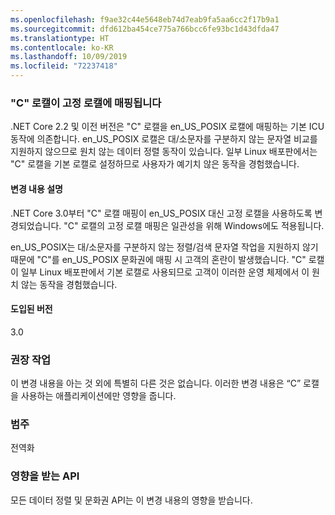 ```yaml
---
ms.openlocfilehash: f9ae32c44e5648eb74d7eab9fa5aa6cc2f17b9a1
ms.sourcegitcommit: dfd612ba454ce775a766bcc6fe93bc1d43dfda47
ms.translationtype: HT
ms.contentlocale: ko-KR
ms.lasthandoff: 10/09/2019
ms.locfileid: "72237418"
---
```

### <a name="c-locale-maps-to-the-invariant-locale"></a>"C" 로캘이 고정 로캘에 매핑됩니다

.NET Core 2.2 및 이전 버전은 "C" 로캘을 en_US_POSIX 로캘에 매핑하는 기본 ICU 동작에 의존합니다. en_US_POSIX 로캘은 대/소문자를 구분하지 않는 문자열 비교를 지원하지 않으므로 원치 않는 데이터 정렬 동작이 있습니다. 일부 Linux 배포판에서는 "C" 로캘을 기본 로캘로 설정하므로 사용자가 예기치 않은 동작을 경험했습니다. 

#### <a name="change-description"></a>변경 내용 설명

.NET Core 3.0부터 "C" 로캘 매핑이 en_US_POSIX 대신 고정 로캘을 사용하도록 변경되었습니다. "C" 로캘의 고정 로캘 매핑은 일관성을 위해 Windows에도 적용됩니다.

en_US_POSIX는 대/소문자를 구분하지 않는 정렬/검색 문자열 작업을 지원하지 않기 때문에 "C"를 en_US_POSIX 문화권에 매핑 시 고객의 혼란이 발생했습니다. "C" 로캘이 일부 Linux 배포판에서 기본 로캘로 사용되므로 고객이 이러한 운영 체제에서 이 원치 않는 동작을 경험했습니다. 

#### <a name="version-introduced"></a>도입된 버전

3.0

### <a name="recommended-action"></a>권장 작업

이 변경 내용을 아는 것 외에 특별히 다른 것은 없습니다. 이러한 변경 내용은 “C” 로캘을 사용하는 애플리케이션에만 영향을 줍니다.

### <a name="category"></a>범주

전역화 

### <a name="affected-apis"></a>영향을 받는 API

모든 데이터 정렬 및 문화권 API는 이 변경 내용의 영향을 받습니다.

<!--

-->
